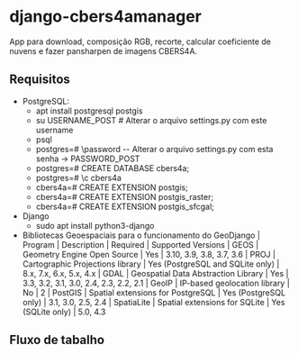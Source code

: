 # django-cbers4amanager
App para download, composição RGB, recorte, calcular coeficiente de nuvens e fazer pansharpen de imagens CBERS4A.

## Requisitos
* PostgreSQL: 
  * apt install postgresql postgis
  * su USERNAME_POST # Alterar o arquivo settings.py com este username
  * psql
  * postgres=# \password -- Alterar o arquivo settings.py com esta senha -> PASSWORD_POST
  * postgres=# CREATE DATABASE cbers4a;
  * postgres=# \c cbers4a
  * cbers4a=# CREATE EXTENSION postgis; 
  * cbers4a=# CREATE EXTENSION postgis_raster;
  * cbers4a=# CREATE EXTENSION postgis_sfcgal; 
* Django
  * sudo apt install python3-django
* Bibliotecas Geoespaciais para o funcionamento do GeoDjango
| Program |	Description |	Required | Supported Versions
| GEOS |	Geometry Engine Open Source |	Yes |	3.10, 3.9, 3.8, 3.7, 3.6
| PROJ |	Cartographic Projections library |	Yes (PostgreSQL and SQLite only) |	8.x, 7.x, 6.x, 5.x, 4.x
| GDAL |	Geospatial Data Abstraction Library |	Yes |	3.3, 3.2, 3.1, 3.0, 2.4, 2.3, 2.2, 2.1
| GeoIP |	IP-based geolocation library |	No |	2
| PostGIS |	Spatial extensions for PostgreSQL |	Yes (PostgreSQL only) |	3.1, 3.0, 2.5, 2.4
| SpatiaLite |	Spatial extensions for SQLite |	Yes (SQLite only) |	5.0, 4.3

## Fluxo de tabalho
